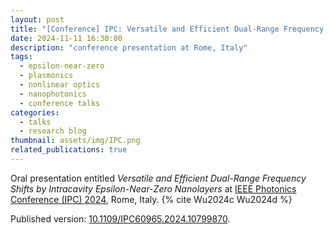 ```yaml
---
layout: post
title: "[Conference] IPC: Versatile and Efficient Dual-Range Frequency Shifts by Intracavity Epsilon-Near-Zero Nanolayers"
date: 2024-11-11 16:30:00
description: "conference presentation at Rome, Italy"
tags:
  - epsilon-near-zero
  - plasmonics
  - nonlinear optics
  - nanophotonics
  - conference talks
categories:
  - talks
  - research blog
thumbnail: assets/img/IPC.png
related_publications: true
---
```


Oral presentation entitled _Versatile and Efficient Dual-Range Frequency Shifts by Intracavity Epsilon-Near-Zero Nanolayers_ at [IEEE Photonics Conference (IPC) 2024](https://ieee-ipc.org/), Rome, Italy. {% cite Wu2024c Wu2024d %}

Published version: [10.1109/IPC60965.2024.10799870](https://doi.org/10.1109/IPC60965.2024.10799870).
